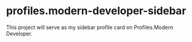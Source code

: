# profiles.modern-developer-sidebar
This project will serve as my sidebar profile card on Profiles.Modern Developer.
